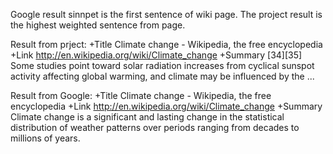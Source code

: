 Google result sinnpet is the first sentence of wiki page. The project result is the highest weighted sentence from page.


Result from prject:
+Title 
Climate change - Wikipedia, the free encyclopedia
+Link
http://en.wikipedia.org/wiki/Climate_change
+Summary
[34][35] Some studies point toward solar radiation increases from cyclical sunspot activity affecting global warming, and climate may be influenced by the ...


Result from Google:
+Title 
Climate change - Wikipedia, the free encyclopedia
+Link
http://en.wikipedia.org/wiki/Climate_change
+Summary
Climate change is a significant and lasting change in the statistical distribution of weather patterns over periods ranging from decades to millions of years.


